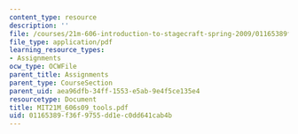 ```yaml
---
content_type: resource
description: ''
file: /courses/21m-606-introduction-to-stagecraft-spring-2009/01165389f36f9755dd1ec0dd641cab4b_MIT21M_606s09_tools.pdf
file_type: application/pdf
learning_resource_types:
- Assignments
ocw_type: OCWFile
parent_title: Assignments
parent_type: CourseSection
parent_uid: aea96dfb-34ff-1553-e5ab-9e4f5ce135e4
resourcetype: Document
title: MIT21M_606s09_tools.pdf
uid: 01165389-f36f-9755-dd1e-c0dd641cab4b
---
```

